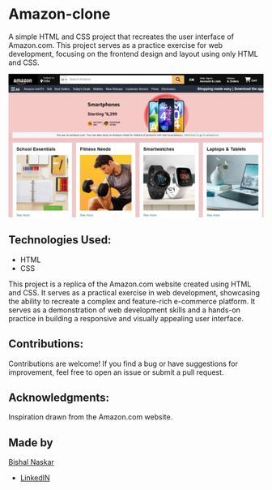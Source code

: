 # Amazon-clone

A simple HTML and CSS project that recreates the user interface of Amazon.com. This project serves as a practice exercise for web development, focusing on the frontend design and layout using only HTML and CSS.

<img src="https://github.com/Bishal-5/Amazon-Clone/blob/main/Amazon-Clone/Screenshot/Amazon.jpeg">
<h2>Technologies Used:</h2>
<ul>
  <li>HTML</li>
  <li>CSS</li>
</ul>

This project is a replica of the Amazon.com website created using HTML and CSS. It serves as a practical exercise in web development, showcasing the ability to recreate a complex and feature-rich e-commerce platform. It serves as a demonstration of web development skills and a hands-on practice in building a responsive and visually appealing user interface.

<h2>Contributions:</h2>
Contributions are welcome! If you find a bug or have suggestions for improvement, feel free to open an issue or submit a pull request.

<h2>Acknowledgments:</h2>
Inspiration drawn from the Amazon.com website.

<h2>Made by</h2>
<a href="https://github.com/Bishal-5">Bishal Naskar</a>

<ul>
  <li><a href="https://www.linkedin.com/in/bishal-naskar-2a5716250/">LinkedIN</a></li>
</ul>
